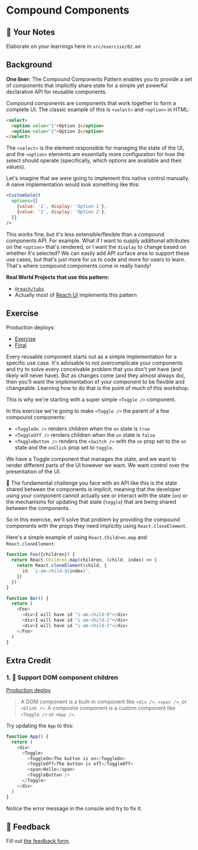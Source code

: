 # Compound Components

## 📝 Your Notes

Elaborate on your learnings here in `src/exercise/02.md`

## Background

**One liner:** The Compound Components Pattern enables you to provide a set of
components that implicitly share state for a simple yet powerful declarative API
for reusable components.

Compound components are components that work together to form a complete UI. The
classic example of this is `<select>` and `<option>` in HTML:

```html
<select>
  <option value="1">Option 1</option>
  <option value="2">Option 2</option>
</select>
```

The `<select>` is the element responsible for managing the state of the UI, and
the `<option>` elements are essentially more configuration for how the select
should operate (specifically, which options are available and their values).

Let's imagine that we were going to implement this native control manually. A
naive implementation would look something like this:

```jsx
<CustomSelect
  options={[
    {value: '1', display: 'Option 1'},
    {value: '2', display: 'Option 2'},
  ]}
/>
```

This works fine, but it's less extensible/flexible than a compound components
API. For example. What if I want to supply additional attributes on the
`<option>` that's rendered, or I want the `display` to change based on whether
it's selected? We can easily add API surface area to support these use cases,
but that's just more for us to code and more for users to learn. That's where
compound components come in really handy!

**Real World Projects that use this pattern:**

- [`@reach/tabs`](https://reacttraining.com/reach-ui/tabs)
- Actually most of [Reach UI](https://reacttraining.com/reach-ui) implements
  this pattern

## Exercise

Production deploys:

- [Exercise](http://advanced-react-patterns.netlify.app/isolated/exercise/02.js)
- [Final](http://advanced-react-patterns.netlify.app/isolated/final/02.js)

Every reusable component starts out as a simple implementation for a specific
use case. It's advisable to not overcomplicate your components and try to solve
every conceivable problem that you don't yet have (and likely will never have).
But as changes come (and they almost always do), then you'll want the
implementation of your component to be flexible and changeable. Learning how to
do that is the point of much of this workshop.

This is why we're starting with a super simple `<Toggle />` component.

In this exercise we're going to make `<Toggle />` the parent of a few compound
components:

- `<ToggleOn />` renders children when the `on` state is `true`
- `<ToggleOff />` renders children when the `on` state is `false`
- `<ToggleButton />` renders the `<Switch />` with the `on` prop set to the `on`
  state and the `onClick` prop set to `toggle`.

We have a Toggle component that manages the state, and we want to render
different parts of the UI however we want. We want control over the presentation
of the UI.

🦉 The fundamental challenge you face with an API like this is the state shared
between the components is implicit, meaning that the developer using your
component cannot actually see or interact with the state (`on`) or the
mechanisms for updating that state (`toggle`) that are being shared between the
components.

So in this exercise, we'll solve that problem by providing the compound
components with the props they need implicitly using `React.cloneElement`.

Here's a simple example of using `React.Children.map` and `React.cloneElement`:

```javascript
function Foo({children}) {
  return React.Children.map(children, (child, index) => {
    return React.cloneElement(child, {
      id: `i-am-child-${index}`,
    })
  })
}

function Bar() {
  return (
    <Foo>
      <div>I will have id "i-am-child-0"</div>
      <div>I will have id "i-am-child-1"</div>
      <div>I will have id "i-am-child-2"</div>
    </Foo>
  )
}
```

## Extra Credit

### 1. 💯 Support DOM component children

[Production deploy](http://advanced-react-patterns.netlify.app/isolated/final/02.extra-1.js)

> A DOM component is a built-in component like `<div />`, `<span />`, or
> `<blink />`. A composite component is a custom component like `<Toggle />` or
> `<App />`.

Try updating the `App` to this:

```javascript
function App() {
  return (
    <div>
      <Toggle>
        <ToggleOn>The button is on</ToggleOn>
        <ToggleOff>The button is off</ToggleOff>
        <span>Hello</span>
        <ToggleButton />
      </Toggle>
    </div>
  )
}
```

Notice the error message in the console and try to fix it.

## 🦉 Feedback

Fill out
[the feedback form](https://ws.kcd.im/?ws=Advanced%20React%20Patterns%20%F0%9F%A4%AF&e=02%3A%20Compound%20Components&em=cab.jaro%40gmail.com).
